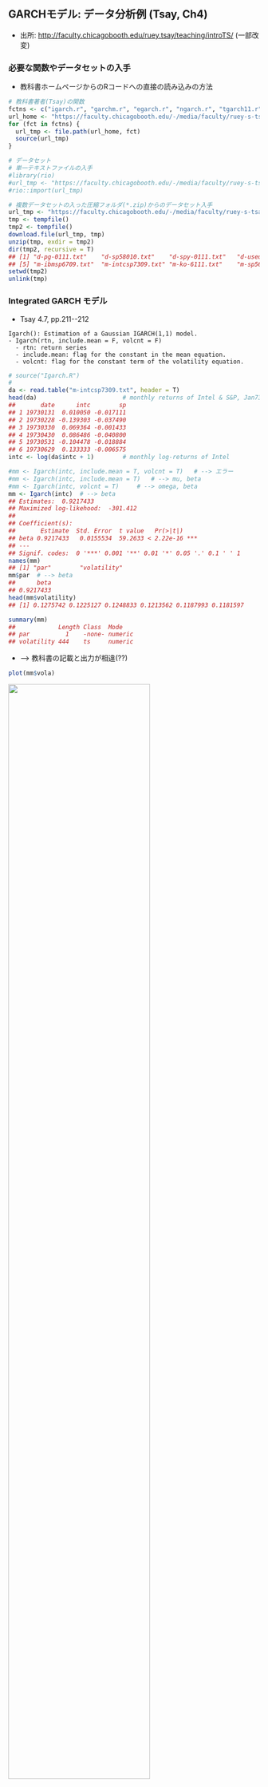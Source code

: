 <!-- # GARCHモデル(3) -->

<!---
TH(120923): Tsay教科書から乖離するが, web一般公開するなら,
関数は別のパッケージのものに変えた方が良い
出来れば, 分析データセットも!
再現性, Tsayのホームページから直接読み込む?
######################################################
# 出所: Tsay, Ch4より抜粋（適宜, 補足説明挿入, または修正)
# 出所: http://faculty.chicagobooth.edu/ruey.tsay/teaching/introTS/
######################################################
--->


## GARCHモデル: データ分析例 (Tsay, Ch4)
- 出所: http://faculty.chicagobooth.edu/ruey.tsay/teaching/introTS/ (一部改変)







<!---
cf. RRRR, pp.123-124, p.91
# library(foreign)
# Reading and writing data stored by some versions of 'Epi Info', 'Minitab', 'S', 'SAS', 'SPSS', 'Stata', 'Systat', 'Weka', and for reading and writing some 'dBase' files.
--->

### 必要な関数やデータセットの入手
- 教科書ホームページからのRコードへの直接の読み込みの方法

```r
# 教科書著者(Tsay)の関数
fctns <- c("igarch.r", "garchm.r", "egarch.r", "ngarch.r", "tgarch11.r", "vold2m.r")
url_home <- "https://faculty.chicagobooth.edu/-/media/faculty/ruey-s-tsay/teaching/introts/"
for (fct in fctns) {
  url_tmp <- file.path(url_home, fct)
  source(url_tmp)
}
```


```r
# データセット
# 単一テキストファイルの入手
#library(rio)
#url_tmp <- "https://faculty.chicagobooth.edu/-/media/faculty/ruey-s-tsay/teaching/introts/d-spy-0111.txt"
#rio::import(url_tmp)

# 複数データセットの入った圧縮フォルダ(*.zip)からのデータセット入手
url_tmp <- "https://faculty.chicagobooth.edu/-/media/faculty/ruey-s-tsay/teaching/introts/ch4data.zip"
tmp <- tempfile()
tmp2 <- tempfile()
download.file(url_tmp, tmp)
unzip(tmp, exdir = tmp2)
dir(tmp2, recursive = T)
## [1] "d-pg-0111.txt"    "d-sp58010.txt"    "d-spy-0111.txt"   "d-useu9910.txt"  
## [5] "m-ibmsp6709.txt"  "m-intcsp7309.txt" "m-ko-6111.txt"    "m-sp56710.txt"
setwd(tmp2)
unlink(tmp)
```


### Integrated GARCH モデル
- Tsay 4.7, pp.211--212

```
Igarch(): Estimation of a Gaussian IGARCH(1,1) model.
- Igarch(rtn, include.mean = F, volcnt = F)
  - rtn: return series
  - include.mean: flag for the constant in the mean equation.
  - volcnt: flag for the constant term of the volatility equation.
```


```r
# source("Igarch.R")
#
da <- read.table("m-intcsp7309.txt", header = T)
head(da)						# monthly returns of Intel & S&P, Jan73--Dec09
##       date      intc        sp
## 1 19730131  0.010050 -0.017111
## 2 19730228 -0.139303 -0.037490
## 3 19730330  0.069364 -0.001433
## 4 19730430  0.086486 -0.040800
## 5 19730531 -0.104478 -0.018884
## 6 19730629  0.133333 -0.006575
intc <- log(da$intc + 1)		# monthly log-returns of Intel
```


```r
#mm <- Igarch(intc, include.mean = T, volcnt = T)	# --> エラー
#mm <- Igarch(intc, include.mean = T)	# --> mu, beta
#mm <- Igarch(intc, volcnt = T)		# --> omega, beta
mm <- Igarch(intc)	# --> beta
## Estimates:  0.9217433 
## Maximized log-likehood:  -301.412 
## 
## Coefficient(s):
##       Estimate  Std. Error  t value   Pr(>|t|)    
## beta 0.9217433   0.0155534  59.2633 < 2.22e-16 ***
## ---
## Signif. codes:  0 '***' 0.001 '**' 0.01 '*' 0.05 '.' 0.1 ' ' 1
names(mm)
## [1] "par"        "volatility"
mm$par	# --> beta
##      beta 
## 0.9217433
head(mm$volatility)
## [1] 0.1275742 0.1225127 0.1248833 0.1213562 0.1187993 0.1181597
```


```r
summary(mm)
##            Length Class  Mode   
## par          1    -none- numeric
## volatility 444    ts     numeric
```

- --> 教科書の記載と出力が相違(??)


```r
plot(mm$vola)
```

<img src="074-GARCH-3_files/figure-html/unnamed-chunk-8-1.png" width="75%" />

### GARCH-M モデル
- Tsay 4.8, pp.213--214
```
garchM(): Estimation of a Gaussian GARCH(1, 1)-M model.
- The program uses GARCH(1, 1) results as initial values.
- garchM(rtn, type = 1)
  - rtn: return series
  - type = 1 for Variance-in-mean
  -      = 2 for volatility-in-mean
  -      = 3 for log(variance)-in-mean
```


```r
# source("garchM.R") # Compile the script
y <- intc * 100  # Intel stock returns in percentages
garchM(y)
## Maximized log-likehood:  -1731.983 
## 
## Coefficient(s):
##         Estimate  Std. Error  t value   Pr(>|t|)    
## mu    0.07760995  1.33185168  0.05827  0.9535318    
## gamma 0.00794320  0.00925126  0.85861  0.3905577    
## omega 9.45891460  3.94127823  2.39996  0.0163968 *  
## alpha 0.08761597  0.02673487  3.27722  0.0010484 ** 
## beta  0.84933817  0.03949061 21.50734 < 2.22e-16 ***
## ---
## Signif. codes:  0 '***' 0.001 '**' 0.01 '*' 0.05 '.' 0.1 ' ' 1
```

- --> 教科書の記載と出力が相違(??)
  - リスクプレミアム(gamma), 有意でない



```r
garchM(y, type = 2)
garchM(y, type = 3)
## 注: (最適化にnlminb()使用) 実行時間かかる
```
- --> 通常のGARCH(1,1)へ
  - #> library(fGarch)
  - #> fGarch::garchFit(~ garch(1, 1), data = y, trace = F)


```r
#sp5 <- scan(file = "sp500.txt")	# <-- データ無. 誤植?
da <- read.table("m-intcsp7309.txt", header = T)
# <-- 代わりに使用. --> 教科書と結果が異なる
#head(da)						# monthly returns of Intel & S&P, Jan73--Dec09
#da <- read.table("m-ibmsp-2611.txt", header = T)
#da <- da[da$data< = 20091231, ]
#head(da)						# monthly returns of IBM & S&P, Jan26--Sep11
sp5 <- log(da$sp + 1)		# monthly log-returns of S&P
#
library(fGarch)
sp5 <- sp5 * 100
m2 <- fGarch::garchFit(~ 1 + garch(1, 1), data = sp5, trace = F)
summary(m2)
## 
## Title:
##  GARCH Modelling 
## 
## Call:
##  fGarch::garchFit(formula = ~1 + garch(1, 1), data = sp5, trace = F) 
## 
## Mean and Variance Equation:
##  data ~ 1 + garch(1, 1)
## <environment: 0x107a2ab10>
##  [data = sp5]
## 
## Conditional Distribution:
##  norm 
## 
## Coefficient(s):
##      mu    omega   alpha1    beta1  
## 0.56091  0.72752  0.11733  0.85910  
## 
## Std. Errors:
##  based on Hessian 
## 
## Error Analysis:
##         Estimate  Std. Error  t value Pr(>|t|)    
## mu       0.56091     0.18951    2.960 0.003078 ** 
## omega    0.72752     0.45322    1.605 0.108447    
## alpha1   0.11733     0.03157    3.717 0.000202 ***
## beta1    0.85910     0.03023   28.415  < 2e-16 ***
## ---
## Signif. codes:  0 '***' 0.001 '**' 0.01 '*' 0.05 '.' 0.1 ' ' 1
## 
## Log Likelihood:
##  -1289.671    normalized:  -2.904663 
## 
## Description:
##  Thu Jan 18 13:57:30 2024 by user:  
## 
## 
## Standardised Residuals Tests:
##                                 Statistic p-Value     
##  Jarque-Bera Test   R    Chi^2  175.7289  0           
##  Shapiro-Wilk Test  R    W      0.9655541 1.058946e-08
##  Ljung-Box Test     R    Q(10)  10.2148   0.4218546   
##  Ljung-Box Test     R    Q(15)  12.76468  0.6204685   
##  Ljung-Box Test     R    Q(20)  15.32494  0.7575226   
##  Ljung-Box Test     R^2  Q(10)  5.082012  0.8856326   
##  Ljung-Box Test     R^2  Q(15)  6.778888  0.9634974   
##  Ljung-Box Test     R^2  Q(20)  7.665347  0.9938604   
##  LM Arch Test       R    TR^2   5.295219  0.9473846   
## 
## Information Criterion Statistics:
##      AIC      BIC      SIC     HQIC 
## 5.827345 5.864244 5.827184 5.841896
```


|       |  Estimate|  Std. Error|   t value| Pr(>&#124;t&#124;)|
|:------|---------:|-----------:|---------:|------------------:|
|mu     | 0.5609132|   0.1895067|  2.959859|          0.0030778|
|omega  | 0.7275158|   0.4532207|  1.605213|          0.1084469|
|alpha1 | 0.1173334|   0.0315668|  3.716989|          0.0002016|
|beta1  | 0.8590999|   0.0302342| 28.414854|          0.0000000|

- --> GARCH(1,1), $\alpha_1,\beta_1$とも (5%) 有意.


```r
plot(m2, which = 1:13)
```

<img src="074-GARCH-3_files/figure-html/unnamed-chunk-13-1.png" width="75%" /><img src="074-GARCH-3_files/figure-html/unnamed-chunk-13-2.png" width="75%" /><img src="074-GARCH-3_files/figure-html/unnamed-chunk-13-3.png" width="75%" /><img src="074-GARCH-3_files/figure-html/unnamed-chunk-13-4.png" width="75%" /><img src="074-GARCH-3_files/figure-html/unnamed-chunk-13-5.png" width="75%" /><img src="074-GARCH-3_files/figure-html/unnamed-chunk-13-6.png" width="75%" /><img src="074-GARCH-3_files/figure-html/unnamed-chunk-13-7.png" width="75%" /><img src="074-GARCH-3_files/figure-html/unnamed-chunk-13-8.png" width="75%" /><img src="074-GARCH-3_files/figure-html/unnamed-chunk-13-9.png" width="75%" /><img src="074-GARCH-3_files/figure-html/unnamed-chunk-13-10.png" width="75%" /><img src="074-GARCH-3_files/figure-html/unnamed-chunk-13-11.png" width="75%" /><img src="074-GARCH-3_files/figure-html/unnamed-chunk-13-12.png" width="75%" /><img src="074-GARCH-3_files/figure-html/unnamed-chunk-13-13.png" width="75%" />

- --> モデル診断,  正規性を除き, データによく適合


```r
garchM(sp5)
## Maximized log-likehood:  -1289.449 
## 
## Coefficient(s):
##        Estimate  Std. Error  t value   Pr(>|t|)    
## mu    0.3467741   0.3849340  0.90087 0.36765941    
## gamma 0.0122469   0.0188799  0.64867 0.51655173    
## omega 0.7612141   0.4796083  1.58716 0.11247694    
## alpha 0.1163726   0.0317729  3.66264 0.00024963 ***
## beta  0.8581959   0.0308425 27.82511 < 2.22e-16 ***
## ---
## Signif. codes:  0 '***' 0.001 '**' 0.01 '*' 0.05 '.' 0.1 ' ' 1
```
- --> リスクプレミアム (gamma), 有意でない (5%水準)
  - --> GARCH(1,1)を選択せよ


### Exponential GARCH Model
- Tsay 4.9, pp.218--220
```
Egarch(): Estimation of an EGARCH(1, 1) model. Assume normal innovations
- Egarch(rtn)
```


```r
# source("Egarch.R") # Compile R script
da <- read.table("m-ibmsp6709.txt", header = T) # Load data
dim(da) # Check sample size of the data
## [1] 516   3
ibm <- log(da$ibm + 1) # Take log transformation
Box.test(ibm, lag = 12, type = 'Ljung') # Check serial correlations
## 
## 	Box-Ljung test
## 
## data:  ibm
## X-squared = 7.4042, df = 12, p-value = 0.8298
m1 <- Egarch(ibm) # Model fitting
##   
## Estimation results of EGARCH(1,1) model: 
## estimates:  0.006732418 -0.5983265 0.2176024 -0.4243194 0.9201499 
## std.errors:  0.002877668 0.2349184 0.05916505 0.1683056 0.03886579 
## t-ratio:  2.339539 -2.546954 3.677888 -2.521125 23.67506
names(m1)
## [1] "residuals"  "volatility"
```
- 上記出力の見方:
  - Estimation results of EGARCH(1, 1) model:
  - estimates: 0.006732389 -0.5983263 0.217603 -0.4243245 0.92015
  - std.errors: 0.002877666 0.2349172 0.05916528 0.1683064 0.0388656
  - t-ratio: 2.339531 -2.546967 3.677882 -2.521144 23.67518
  - <-- mu, omega, alpha1, gamma1, beta1の順に出力
  - --> 値が教科書(p.220)と若干相違


- モデル診断

```r
stresi <- m1$residuals/m1$volatility # Obtain standardized residuals
tdx <- c(1:516)/12 + 1967 # Compute time index
par(mfcol = c(2, 1)) # Plotting
plot(tdx, ibm, xlab = 'year', ylab = 'logrtn', type = 'l')
plot(tdx, stresi, xlab = 'year', ylab = 'stresi', type = 'l')
```

<img src="074-GARCH-3_files/figure-html/unnamed-chunk-16-1.png" width="75%" />

```r
Box.test(stresi, lag = 10, type = 'Ljung') # Model checking
## 
## 	Box-Ljung test
## 
## data:  stresi
## X-squared = 5.2866, df = 10, p-value = 0.8712
Box.test(stresi, lag = 20, type = 'Ljung')
## 
## 	Box-Ljung test
## 
## data:  stresi
## X-squared = 20.983, df = 20, p-value = 0.3981
Box.test(stresi^2, lag = 10, type = 'Ljung')
## 
## 	Box-Ljung test
## 
## data:  stresi^2
## X-squared = 5.0469, df = 10, p-value = 0.888
Box.test(stresi^2, lag = 20, type = 'Ljung')
## 
## 	Box-Ljung test
## 
## data:  stresi^2
## X-squared = 14.261, df = 20, p-value = 0.817
```

- --> Tsay, "The model fits the data reasonably well."


### Threshold GARCH モデル
- Tsay 4.10, pp.222--223
```
Tgarch(): Estimation of TGARCH(1, 1) model with Gaussian or Student-t innovations
- Tgarch11(x, cond.dist = "norm")
```

```r
da <- read.table("d-useu9910.txt", header = T)		 # daily USD/EUR, Jan/4/99--Aug/20/10
fx <- log(da$rate)
eu <- diff(fx) * 100
#
# source('Tgarch11.R')
m1 <- Tgarch11(eu)
## Log likelihood at MLEs:  
## [1] -2731.832
## 
## Coefficient(s):
##          Estimate  Std. Error   t value   Pr(>|t|)    
## mu    0.012242608 0.010727558   1.14123   0.253774    
## omega 0.001275116 0.000618444   2.06181   0.039226 *  
## alpha 0.022346602 0.005249249   4.25710 2.0709e-05 ***
## gam1  0.012518109 0.007062079   1.77258   0.076298 .  
## beta  0.968719987 0.004357842 222.29351 < 2.22e-16 ***
## ---
## Signif. codes:  0 '***' 0.001 '**' 0.01 '*' 0.05 '.' 0.1 ' ' 1
```

- --> muは有意でない
  - volatility方程式の係数は有意
  - 特に, レバレッジ効果 (H0: gamma<=0, H1: gamma>0)は(片側) 5%で有意. t=1.772, p=0.038.


```r
# モデル診断
names(m1)
## [1] "residuals"  "volatility" "par"
at <- m1$residuals
sigt <- m1$volatility
resi <- at/sigt
Box.test(resi, lag = 10, type = 'Ljung')
## 
## 	Box-Ljung test
## 
## data:  resi
## X-squared = 13.382, df = 10, p-value = 0.2031
Box.test(resi, lag = 20, type = 'Ljung')
## 
## 	Box-Ljung test
## 
## data:  resi
## X-squared = 22.873, df = 20, p-value = 0.2951
Box.test(resi^2, lag = 10, type = 'Ljung')
## 
## 	Box-Ljung test
## 
## data:  resi^2
## X-squared = 12.893, df = 10, p-value = 0.2297
Box.test(resi^2, lag = 20, type = 'Ljung')
## 
## 	Box-Ljung test
## 
## data:  resi^2
## X-squared = 27.229, df = 20, p-value = 0.1289
```


```r
# 追加
plot(sigt, xlab = 'year', ylab = 'volatility', type = 'l')
```

<img src="074-GARCH-3_files/figure-html/unnamed-chunk-19-1.png" width="75%" />

```r
plot(resi, xlab = 'year', ylab = 'residuals', type = 'l')
```

<img src="074-GARCH-3_files/figure-html/unnamed-chunk-19-2.png" width="75%" />

- → 残差プロット, heavy tailの存在?

### Asymmetric Power ARCH モデル
- Tsay 4.11, pp.224--225

```r
m1 <- fGarch::garchFit(~ 1 + aparch(1, 1), data = eu, trace = F)
summary(m1)
## 
## Title:
##  GARCH Modelling 
## 
## Call:
##  fGarch::garchFit(formula = ~1 + aparch(1, 1), data = eu, trace = F) 
## 
## Mean and Variance Equation:
##  data ~ 1 + aparch(1, 1)
## <environment: 0x128474cb0>
##  [data = eu]
## 
## Conditional Distribution:
##  norm 
## 
## Coefficient(s):
##        mu      omega     alpha1     gamma1      beta1      delta  
## 0.0127648  0.0015919  0.0313680  0.1135337  0.9689156  1.6743076  
## 
## Std. Errors:
##  based on Hessian 
## 
## Error Analysis:
##         Estimate  Std. Error  t value Pr(>|t|)    
## mu     0.0127648   0.0107626    1.186   0.2356    
## omega  0.0015919   0.0007226    2.203   0.0276 *  
## alpha1 0.0313680   0.0053350    5.880 4.11e-09 ***
## gamma1 0.1135337   0.0711912    1.595   0.1108    
## beta1  0.9689156   0.0038404  252.293  < 2e-16 ***
## delta  1.6743076   0.4057123    4.127 3.68e-05 ***
## ---
## Signif. codes:  0 '***' 0.001 '**' 0.01 '*' 0.05 '.' 0.1 ' ' 1
## 
## Log Likelihood:
##  -2731.172    normalized:  -0.9324587 
## 
## Description:
##  Thu Jan 18 13:57:34 2024 by user:  
## 
## 
## Standardised Residuals Tests:
##                                 Statistic p-Value     
##  Jarque-Bera Test   R    Chi^2  50.2052   1.253364e-11
##  Shapiro-Wilk Test  R    W      0.9956711 1.608397e-07
##  Ljung-Box Test     R    Q(10)  13.37689  0.2033562   
##  Ljung-Box Test     R    Q(15)  20.19634  0.1645295   
##  Ljung-Box Test     R    Q(20)  22.84736  0.2963516   
##  Ljung-Box Test     R^2  Q(10)  13.15609  0.2150749   
##  Ljung-Box Test     R^2  Q(15)  16.58007  0.3445807   
##  Ljung-Box Test     R^2  Q(20)  27.44886  0.1231013   
##  LM Arch Test       R    TR^2   14.35737  0.2784718   
## 
## Information Criterion Statistics:
##      AIC      BIC      SIC     HQIC 
## 1.869014 1.881269 1.869006 1.873428
m1
## 
## Title:
##  GARCH Modelling 
## 
## Call:
##  fGarch::garchFit(formula = ~1 + aparch(1, 1), data = eu, trace = F) 
## 
## Mean and Variance Equation:
##  data ~ 1 + aparch(1, 1)
## <environment: 0x128474cb0>
##  [data = eu]
## 
## Conditional Distribution:
##  norm 
## 
## Coefficient(s):
##        mu      omega     alpha1     gamma1      beta1      delta  
## 0.0127648  0.0015919  0.0313680  0.1135337  0.9689156  1.6743076  
## 
## Std. Errors:
##  based on Hessian 
## 
## Error Analysis:
##         Estimate  Std. Error  t value Pr(>|t|)    
## mu     0.0127648   0.0107626    1.186   0.2356    
## omega  0.0015919   0.0007226    2.203   0.0276 *  
## alpha1 0.0313680   0.0053350    5.880 4.11e-09 ***
## gamma1 0.1135337   0.0711912    1.595   0.1108    
## beta1  0.9689156   0.0038404  252.293  < 2e-16 ***
## delta  1.6743076   0.4057123    4.127 3.68e-05 ***
## ---
## Signif. codes:  0 '***' 0.001 '**' 0.01 '*' 0.05 '.' 0.1 ' ' 1
## 
## Log Likelihood:
##  -2731.172    normalized:  -0.9324587 
## 
## Description:
##  Thu Jan 18 13:57:34 2024 by user:
```


|       |  Estimate|  Std. Error|    t value| Pr(>&#124;t&#124;)|
|:------|---------:|-----------:|----------:|------------------:|
|mu     | 0.0127648|   0.0107626|   1.186042|          0.2356059|
|omega  | 0.0015919|   0.0007226|   2.203001|          0.0275947|
|alpha1 | 0.0313680|   0.0053350|   5.879685|          0.0000000|
|gamma1 | 0.1135337|   0.0711912|   1.594772|          0.1107632|
|beta1  | 0.9689156|   0.0038404| 252.292918|          0.0000000|
|delta  | 1.6743076|   0.4057123|   4.126835|          0.0000368|

- --> モデル診断, データに良く適合.
- delta = 1.67の解釈難.
- --> delta = 2とは、有意に乖離していない(標準誤差0.406)
- --> delta = 2 (TGARCH(1, 1))でも良い?


```r
m2 <- fGarch::garchFit(~ 1 + aparch(1, 1), data = eu, delta = 2, include.delta = F, trace = F)
summary(m2)
## 
## Title:
##  GARCH Modelling 
## 
## Call:
##  fGarch::garchFit(formula = ~1 + aparch(1, 1), data = eu, delta = 2, 
##     include.delta = F, trace = F) 
## 
## Mean and Variance Equation:
##  data ~ 1 + aparch(1, 1)
## <environment: 0x12f69b568>
##  [data = eu]
## 
## Conditional Distribution:
##  norm 
## 
## Coefficient(s):
##        mu      omega     alpha1     gamma1      beta1  
## 0.0122646  0.0012745  0.0282723  0.1100239  0.9687115  
## 
## Std. Errors:
##  based on Hessian 
## 
## Error Analysis:
##         Estimate  Std. Error  t value Pr(>|t|)    
## mu     0.0122646   0.0107289    1.143   0.2530    
## omega  0.0012745   0.0005752    2.216   0.0267 *  
## alpha1 0.0282723   0.0038637    7.317 2.53e-13 ***
## gamma1 0.1100239   0.0649051    1.695   0.0900 .  
## beta1  0.9687115   0.0039421  245.735  < 2e-16 ***
## ---
## Signif. codes:  0 '***' 0.001 '**' 0.01 '*' 0.05 '.' 0.1 ' ' 1
## 
## Log Likelihood:
##  -2731.85    normalized:  -0.9326902 
## 
## Description:
##  Thu Jan 18 13:57:35 2024 by user:  
## 
## 
## Standardised Residuals Tests:
##                                 Statistic p-Value     
##  Jarque-Bera Test   R    Chi^2  49.97678  1.405009e-11
##  Shapiro-Wilk Test  R    W      0.9956803 1.655878e-07
##  Ljung-Box Test     R    Q(10)  13.38285  0.203047    
##  Ljung-Box Test     R    Q(15)  20.29833  0.1607845   
##  Ljung-Box Test     R    Q(20)  22.87265  0.2950909   
##  Ljung-Box Test     R^2  Q(10)  12.89586  0.229553    
##  Ljung-Box Test     R^2  Q(15)  16.55288  0.3462875   
##  Ljung-Box Test     R^2  Q(20)  27.24037  0.1286359   
##  LM Arch Test       R    TR^2   14.29662  0.2821694   
## 
## Information Criterion Statistics:
##      AIC      BIC      SIC     HQIC 
## 1.868795 1.879007 1.868789 1.872472
plot(m2, which = 1:13)
```

<img src="074-GARCH-3_files/figure-html/APARCH_2-1.png" width="75%" /><img src="074-GARCH-3_files/figure-html/APARCH_2-2.png" width="75%" /><img src="074-GARCH-3_files/figure-html/APARCH_2-3.png" width="75%" /><img src="074-GARCH-3_files/figure-html/APARCH_2-4.png" width="75%" /><img src="074-GARCH-3_files/figure-html/APARCH_2-5.png" width="75%" /><img src="074-GARCH-3_files/figure-html/APARCH_2-6.png" width="75%" /><img src="074-GARCH-3_files/figure-html/APARCH_2-7.png" width="75%" /><img src="074-GARCH-3_files/figure-html/APARCH_2-8.png" width="75%" /><img src="074-GARCH-3_files/figure-html/APARCH_2-9.png" width="75%" /><img src="074-GARCH-3_files/figure-html/APARCH_2-10.png" width="75%" /><img src="074-GARCH-3_files/figure-html/APARCH_2-11.png" width="75%" /><img src="074-GARCH-3_files/figure-html/APARCH_2-12.png" width="75%" /><img src="074-GARCH-3_files/figure-html/APARCH_2-13.png" width="75%" />

```r
m2
## 
## Title:
##  GARCH Modelling 
## 
## Call:
##  fGarch::garchFit(formula = ~1 + aparch(1, 1), data = eu, delta = 2, 
##     include.delta = F, trace = F) 
## 
## Mean and Variance Equation:
##  data ~ 1 + aparch(1, 1)
## <environment: 0x12f69b568>
##  [data = eu]
## 
## Conditional Distribution:
##  norm 
## 
## Coefficient(s):
##        mu      omega     alpha1     gamma1      beta1  
## 0.0122646  0.0012745  0.0282723  0.1100239  0.9687115  
## 
## Std. Errors:
##  based on Hessian 
## 
## Error Analysis:
##         Estimate  Std. Error  t value Pr(>|t|)    
## mu     0.0122646   0.0107289    1.143   0.2530    
## omega  0.0012745   0.0005752    2.216   0.0267 *  
## alpha1 0.0282723   0.0038637    7.317 2.53e-13 ***
## gamma1 0.1100239   0.0649051    1.695   0.0900 .  
## beta1  0.9687115   0.0039421  245.735  < 2e-16 ***
## ---
## Signif. codes:  0 '***' 0.001 '**' 0.01 '*' 0.05 '.' 0.1 ' ' 1
## 
## Log Likelihood:
##  -2731.85    normalized:  -0.9326902 
## 
## Description:
##  Thu Jan 18 13:57:35 2024 by user:
```


|       |  Estimate|  Std. Error|    t value| Pr(>&#124;t&#124;)|
|:------|---------:|-----------:|----------:|------------------:|
|mu     | 0.0122646|   0.0107289|   1.143134|          0.2529831|
|omega  | 0.0012745|   0.0005752|   2.215693|          0.0267125|
|alpha1 | 0.0282723|   0.0038637|   7.317487|          0.0000000|
|gamma1 | 0.1100239|   0.0649051|   1.695150|          0.0900469|
|beta1  | 0.9687115|   0.0039421| 245.735369|          0.0000000|

- --> m1と結果類似


### Nonsymmetric GARCH モデル
- Tsay 4.12, pp.227--228
```
Ngarch(): Estimation of a non-symmertic GARCH, NGARCH(1, 1), model.
- Assume normal innovations
- Ngarch(rtn)
```

```r
da <- read.table("d-useu9910.txt", header = T)
fx <- log(da$rate)
eu <- diff(fx) * 100
#
source("Ngarch.R")
m1 <- Ngarch(eu)
##   
## Estimation results of NGARCH(1,1) model: 
## estimates:  -0.001094043 0.002366721 0.9618047 0.02118565 0.7309616 
## std.errors:  0.01080893 0.000580552 0.006045803 0.003604727 0.2501548 
## t-ratio:  -0.1012166 4.076674 159.0863 5.877186 2.922037
res <- m1$residuals
vol <- m1$volatility
resi <- res / vol
Box.test(resi, lag = 10, type = 'Ljung')
## 
## 	Box-Ljung test
## 
## data:  resi
## X-squared = 14.776, df = 10, p-value = 0.1404
Box.test(resi^2, lag = 10, type = 'Ljung')
## 
## 	Box-Ljung test
## 
## data:  resi^2
## X-squared = 12.943, df = 10, p-value = 0.2269
# Estimation results of NGARCH(1, 1) model:
# estimates: -0.001094043 0.002366721 0.9618047 0.02118565 0.7309616
#std.errors: 0.01080893 0.000580552 0.006045803 0.003604727 0.2501548
# t-ratio: -0.1012166 4.076674 159.0863 5.877186 2.922037
# <-- mu, beta0, beta1, beta2, thetaの順
```

- --> muを除いて(5%)有意
  - 特に, レバレッジ効果(theta), t=2.92で(5%)有意
  - --> 上記TGARCH(1, 1)の結果と同様



```r
# 追加
plot(vol, xlab = 'year', ylab = 'volatility', type = 'l')
```

<img src="074-GARCH-3_files/figure-html/unnamed-chunk-23-1.png" width="75%" />

```r
plot(resi, xlab = 'year', ylab = 'residuals', type = 'l')
```

<img src="074-GARCH-3_files/figure-html/unnamed-chunk-23-2.png" width="75%" />

- → 両モデルは, 類似のvolatility推定値

### 代替的アプリーチ間の比較
- Tsay 4.15.1, pp.234--235

#### (日次データから)月次ボラティリティの推定 {-}
  -  "ルートT・ルール"の適用

```r
da <- read.table("d-sp58010.txt", header = T)
x <- da[, c(1:3, 9)]
dim(x)
## [1] 7737    4
```

- 方法1: 日次対数リターン使用 (white noiseを仮定)
<!--  - 不偏分散 + "ルートT・ルール"(!) -->

```r
# source("vold2m.R") ## Compile the script
m1 <- vold2m(x)
names(m1)
## [1] "volatility" "ndays"
v1 <- m1$volatility
cnt <- m1$ndays
cnt[1:5]
## [1] 20 20 21 21 21
```

- 方法2: 日次対数リターン使用 (MA過程を仮定)

```r
m2 <- vold2m(x, ma = 1) # Use MA(1) dependence
names(m2)
## [1] "volatility" "ndays"
v2 <- m2$volatility
```

#### 月次データの使用 {-}

```r
da1 <- read.table("m-sp56710.txt", header = T)
sp <- log(da1[, 9])
sp5 <- diff(sp)
```

- 方法3: GARCH(1,1)を月次対数リターンに適用

```r
# library(fGarch)
m3 <- fGarch::garchFit(~ 1 + garch(1, 1), data = sp5, trace = F)
summary(m3)
## 
## Title:
##  GARCH Modelling 
## 
## Call:
##  fGarch::garchFit(formula = ~1 + garch(1, 1), data = sp5, trace = F) 
## 
## Mean and Variance Equation:
##  data ~ 1 + garch(1, 1)
## <environment: 0x119229200>
##  [data = sp5]
## 
## Conditional Distribution:
##  norm 
## 
## Coefficient(s):
##         mu       omega      alpha1       beta1  
## 5.3471e-03  9.3263e-05  1.1422e-01  8.4864e-01  
## 
## Std. Errors:
##  based on Hessian 
## 
## Error Analysis:
##         Estimate  Std. Error  t value Pr(>|t|)    
## mu     5.347e-03   1.742e-03    3.069 0.002149 ** 
## omega  9.326e-05   4.859e-05    1.919 0.054942 .  
## alpha1 1.142e-01   3.003e-02    3.804 0.000142 ***
## beta1  8.486e-01   3.186e-02   26.634  < 2e-16 ***
## ---
## Signif. codes:  0 '***' 0.001 '**' 0.01 '*' 0.05 '.' 0.1 ' ' 1
## 
## Log Likelihood:
##  899.7817    normalized:  1.717141 
## 
## Description:
##  Thu Jan 18 13:57:52 2024 by user:  
## 
## 
## Standardised Residuals Tests:
##                                 Statistic p-Value     
##  Jarque-Bera Test   R    Chi^2  172.5211  0           
##  Shapiro-Wilk Test  R    W      0.9690782 4.639274e-09
##  Ljung-Box Test     R    Q(10)  11.17329  0.3441774   
##  Ljung-Box Test     R    Q(15)  15.451    0.4194449   
##  Ljung-Box Test     R    Q(20)  17.56469  0.61606     
##  Ljung-Box Test     R^2  Q(10)  5.466795  0.8578981   
##  Ljung-Box Test     R^2  Q(15)  7.031543  0.9567685   
##  Ljung-Box Test     R^2  Q(20)  8.200425  0.9904566   
##  LM Arch Test       R    TR^2   5.62988   0.9335791   
## 
## Information Criterion Statistics:
##       AIC       BIC       SIC      HQIC 
## -3.419014 -3.386484 -3.419129 -3.406275
v3 <- volatility(m3)
v3 <- v3[158:524]
```


|       |  Estimate|  Std. Error|   t value| Pr(>&#124;t&#124;)|
|:------|---------:|-----------:|---------:|------------------:|
|mu     | 0.0053471|   0.0017424|  3.068779|          0.0021494|
|omega  | 0.0000933|   0.0000486|  1.919333|          0.0549423|
|alpha1 | 0.1142231|   0.0300281|  3.803878|          0.0001424|
|beta1  | 0.8486414|   0.0318635| 26.633652|          0.0000000|


- 3つの方法の比較

```r
v1 <- ts(v1, frequency = 12, start = c(1980, 1))
v2 <- ts(v2, frequency = 12, start = c(1980, 1))
v3 <- ts(v3, frequency = 12, start = c(1980, 1))
max(v1, v2, v3)
## [1] 0.2870294
#
# par(mfcol=c(3,1))
# plot(v1, xlab='year', ylab='vol', type='l', ylim=c(0,.3))
# title(main='(a) No correlations')
# plot(v2, xlab='year', ylab='vol', type='l', ylim=c(0,.3))
# title(main='(b) Lag-1 correlation')
# plot(v3, xlab='year', ylab='vol', type='l', ylim=c(0,.3))
# title(main='(c) GARCH(1,1)')
plot(ts.intersect(v1, v2, v3))
```

<img src="074-GARCH-3_files/figure-html/unnamed-chunk-30-1.png" width="75%" />
